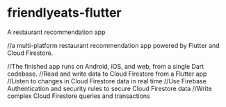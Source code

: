 # friendlyeats-flutter
A restaurant recommendation app

//a multi-platform restaurant recommendation app powered by Flutter and Cloud Firestore.

//The finished app runs on Android, iOS, and web, from a single Dart codebase.
//Read and write data to Cloud Firestore from a Flutter app
//Listen to changes in Cloud Firestore data in real time
//Use Firebase Authentication and security rules to secure Cloud Firestore data
//Write complex Cloud Firestore queries and transactions

